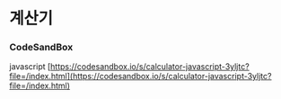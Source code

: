 # 계산기

### CodeSandBox

javascript
[https://codesandbox.io/s/calculator-javascript-3yljtc?file=/index.html](https://codesandbox.io/s/calculator-javascript-3yljtc?file=/index.html)
